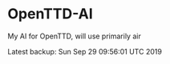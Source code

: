 # OpenTTD-AI
My AI for OpenTTD, will use primarily air

Latest backup: Sun Sep 29 09:56:01 UTC 2019
